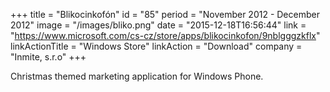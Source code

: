 +++
title = "Blikocinkofón"
id = "85"
period = "November 2012 - December 2012"
image = "/images/bliko.png"
date = "2015-12-18T16:56:44"
link = "https://www.microsoft.com/cs-cz/store/apps/blikocinkofon/9nblgggzkflx"
linkActionTitle = "Windows Store"
linkAction = "Download"
company = "Inmite, s.r.o"
+++

Christmas themed marketing application for Windows Phone.
